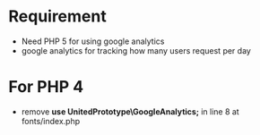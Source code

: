 Requirement
==========

* Need PHP 5 for using google analytics
* google analytics for tracking how many users request per day

For PHP 4
=======

* remove **use UnitedPrototype\GoogleAnalytics;** in line 8 at fonts/index.php